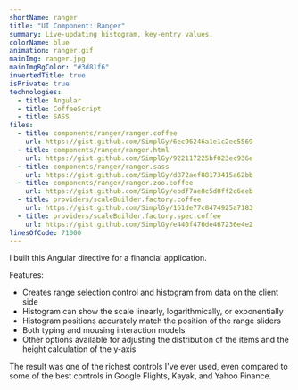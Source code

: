 ```yaml
---
shortName: ranger
title: "UI Component: Ranger"
summary: Live-updating histogram, key-entry values.
colorName: blue
animation: ranger.gif
mainImg: ranger.jpg
mainImgBgColor: "#3d81f6"
invertedTitle: true
isPrivate: true
technologies:
  - title: Angular
  - title: CoffeeScript
  - title: SASS
files:
  - title: components/ranger/ranger.coffee
    url: https://gist.github.com/SimplGy/6ec96246a1e1c2ee5569
  - title: components/ranger/ranger.html
    url: https://gist.github.com/SimplGy/922117225bf023ec936e
  - title: components/ranger/ranger.sass
    url: https://gist.github.com/SimplGy/d872aef88173415a62bb
  - title: components/ranger/ranger.zoo.coffee
    url: https://gist.github.com/SimplGy/ebdf7ae8c5d8ff2c6eeb
  - title: providers/scaleBuilder.factory.coffee
    url: https://gist.github.com/SimplGy/161de77c8474925a7183
  - title: providers/scaleBuilder.factory.spec.coffee
    url: https://gist.github.com/SimplGy/e440f476de467236e4e2
linesOfCode: 71000
---
```


I built this Angular directive for a financial application.

Features:

* Creates range selection control and histogram from data on the client side
* Histogram can show the scale linearly, logarithmically, or exponentially
* Histogram positions accurately match the position of the range sliders
* Both typing and mousing interaction models
* Other options available for adjusting the distribution of the items and the height calculation of the y-axis

The result was one of the richest controls I've ever used, even compared to some of the best controls in Google Flights, Kayak, and Yahoo Finance.